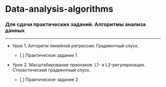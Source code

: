 # Data-analysis-algorithms
### Для сдачи практических заданий. Алгоритмы анализа данных
___

- Урок 1. Алгоритм линейной регрессии. Градиентный спуск.
  - [.] Практическое задание 1

- Урок 2. Масштабирование признаков. L1- и L2-регуляризация. Стохастический градиентный спуск.
  - [.] Практическое задание 2
